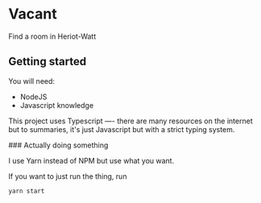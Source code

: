 # Vacant

Find a room in Heriot-Watt

## Getting started

You will need:

- NodeJS
- Javascript knowledge

This project uses Typescript —- there are many resources on the internet but to summaries, it's just Javascript but with a strict typing system.

### Actually doing something

I use Yarn instead of NPM but use what you want.

If you want to just run the thing, run

```javascript
yarn start
```
